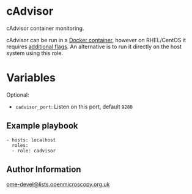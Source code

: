 cAdvisor
========

cAdvisor container monitoring.

cAdvisor can be run in a [Docker container](https://github.com/google/cadvisor), however on RHEL/CentOS it requires [additional flags](https://github.com/google/cadvisor/blob/master/docs/running.md).
An alternative is to run it directly on the host system using this role.


Variables
=========

Optional:
- `cadvisor_port`: Listen on this port, default `9280`


Example playbook
----------------

    - hosts: localhost
      roles:
      - role: cadvisor


Author Information
------------------

ome-devel@lists.openmicroscopy.org.uk
